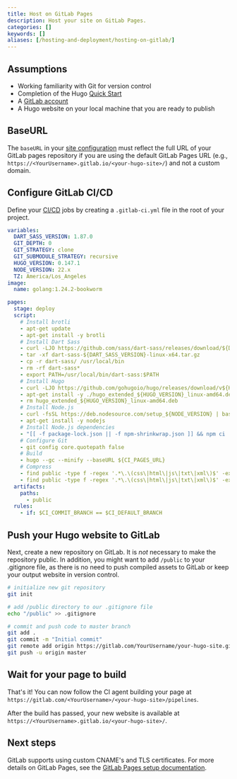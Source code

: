 ```yaml
---
title: Host on GitLab Pages
description: Host your site on GitLab Pages.
categories: []
keywords: []
aliases: [/hosting-and-deployment/hosting-on-gitlab/]
---
```


## Assumptions

- Working familiarity with Git for version control
- Completion of the Hugo [Quick Start]
- A [GitLab account](https://gitlab.com/users/sign_in)
- A Hugo website on your local machine that you are ready to publish

## BaseURL

The `baseURL` in your [site configuration](/configuration/) must reflect the full URL of your GitLab pages repository if you are using the default GitLab Pages URL (e.g., `https://<YourUsername>.gitlab.io/<your-hugo-site>/`) and not a custom domain.

## Configure GitLab CI/CD

Define your [CI/CD](g) jobs by creating a `.gitlab-ci.yml` file in the root of your project.

```yaml {file=".gitlab-ci.yml" copy=true}
variables:
  DART_SASS_VERSION: 1.87.0
  GIT_DEPTH: 0
  GIT_STRATEGY: clone
  GIT_SUBMODULE_STRATEGY: recursive
  HUGO_VERSION: 0.147.1
  NODE_VERSION: 22.x
  TZ: America/Los_Angeles
image:
  name: golang:1.24.2-bookworm

pages:
  stage: deploy
  script:
    # Install brotli
    - apt-get update
    - apt-get install -y brotli
    # Install Dart Sass
    - curl -LJO https://github.com/sass/dart-sass/releases/download/${DART_SASS_VERSION}/dart-sass-${DART_SASS_VERSION}-linux-x64.tar.gz
    - tar -xf dart-sass-${DART_SASS_VERSION}-linux-x64.tar.gz
    - cp -r dart-sass/ /usr/local/bin
    - rm -rf dart-sass*
    - export PATH=/usr/local/bin/dart-sass:$PATH
    # Install Hugo
    - curl -LJO https://github.com/gohugoio/hugo/releases/download/v${HUGO_VERSION}/hugo_extended_${HUGO_VERSION}_linux-amd64.deb
    - apt-get install -y ./hugo_extended_${HUGO_VERSION}_linux-amd64.deb
    - rm hugo_extended_${HUGO_VERSION}_linux-amd64.deb
    # Install Node.js
    - curl -fsSL https://deb.nodesource.com/setup_${NODE_VERSION} | bash -
    - apt-get install -y nodejs
    # Install Node.js dependencies
    - "[[ -f package-lock.json || -f npm-shrinkwrap.json ]] && npm ci || true"
    # Configure Git
    - git config core.quotepath false
    # Build
    - hugo --gc --minify --baseURL ${CI_PAGES_URL}
    # Compress
    - find public -type f -regex '.*\.\(css\|html\|js\|txt\|xml\)$' -exec gzip -f -k {} \;
    - find public -type f -regex '.*\.\(css\|html\|js\|txt\|xml\)$' -exec brotli -f -k {} \;
  artifacts:
    paths:
      - public
  rules:
    - if: $CI_COMMIT_BRANCH == $CI_DEFAULT_BRANCH
```

## Push your Hugo website to GitLab

Next, create a new repository on GitLab. It is *not* necessary to make the repository public. In addition, you might want to add `/public` to your .gitignore file, as there is no need to push compiled assets to GitLab or keep your output website in version control.

```sh
# initialize new git repository
git init

# add /public directory to our .gitignore file
echo "/public" >> .gitignore

# commit and push code to master branch
git add .
git commit -m "Initial commit"
git remote add origin https://gitlab.com/YourUsername/your-hugo-site.git
git push -u origin master
```

## Wait for your page to build

That's it! You can now follow the CI agent building your page at `https://gitlab.com/<YourUsername>/<your-hugo-site>/pipelines`.

After the build has passed, your new website is available at `https://<YourUsername>.gitlab.io/<your-hugo-site>/`.

## Next steps

GitLab supports using custom CNAME's and TLS certificates. For more details on GitLab Pages, see the [GitLab Pages setup documentation](https://about.gitlab.com/2016/04/07/gitlab-pages-setup/).

[Quick Start]: /getting-started/quick-start/
